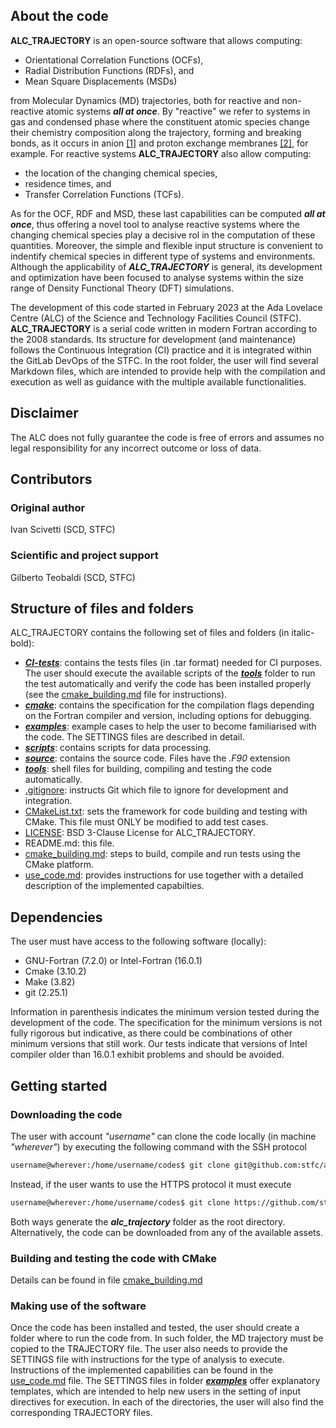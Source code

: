 ## About the code
**ALC_TRAJECTORY** is an open-source software that allows computing: 

* Orientational Correlation Functions (OCFs),
* Radial Distribution Functions (RDFs), and 
* Mean Square Displacements (MSDs) 

from Molecular Dynamics (MD) trajectories, both for reactive and non-reactive atomic systems ***all at once***. By "reactive" we refer to systems in gas and condensed phase where the constituent atomic species change their chemistry composition along the trajectory, forming and breaking bonds, as it occurs in anion  [[1]](https://pubs.acs.org/doi/10.1021/acs.jpcc.8b10298) and proton exchange membranes [[2]](https://pubs.acs.org/doi/10.1021/acs.jpclett.1c04071?ref=PDF), for example. For reactive systems **ALC_TRAJECTORY** also allow computing:

* the location of the changing chemical species,
* residence times, and
* Transfer Correlation Functions (TCFs). 

As for the OCF, RDF and MSD, these last capabilities can be computed  ***all at once***, thus offering a novel tool to analyse reactive systems where the changing chemical species play a decisive rol in the computation of these quantities. Moreover, the simple and flexible input structure is convenient to indentify chemical species in different type of systems and environments. Although the applicability of ***ALC_TRAJECTORY*** is general, its development and optimization have been focused to analyse systems within the size range of Density Functional Theory (DFT) simulations.  

The development of this code started in February 2023 at the Ada Lovelace Centre (ALC) of the Science and Technology Facilities Council (STFC). **ALC_TRAJECTORY** is a serial code written in modern Fortran according to the 2008 standards. Its structure for development (and maintenance) follows the Continuous Integration (CI) practice and it is integrated within the GitLab DevOps of the STFC.
In the root folder, the user will find several Markdown files, which are intended to provide help with the compilation and execution as well as guidance with the multiple available functionalities.  

## Disclaimer
The ALC does not fully guarantee the code is free of errors and assumes no legal responsibility for any incorrect outcome or loss of data.

## Contributors
### Original author
Ivan Scivetti (SCD, STFC)
### Scientific and project support
Gilberto Teobaldi (SCD, STFC)

## Structure of files and folders
ALC_TRAJECTORY contains the following set of files and folders (in italic-bold):

* [***CI-tests***](./CI-tests): contains the tests files (in .tar format) needed for CI purposes. The user should execute the available scripts of the [***tools***](./tools) folder to run the test automatically and verify the code has been installed properly (see the [cmake_building.md](./cmake_building.md) file for instructions).
* [***cmake***](./cmake): contains the specification for the compilation flags depending on the Fortran compiler and version, including options for debugging.
* [***examples***](./examples): example cases to help the user to become familiarised with the code. The SETTINGS files are described in detail.  
* [***scripts***](./scripts): contains scripts for data processing.
* [***source***](./source): contains the source code. Files have the *.F90* extension
* [***tools***](./tools): shell files for building, compiling and testing the code automatically.
* [.gitignore](./.gitignore): instructs Git which file to ignore for development and integration.
* [CMakeList.txt](./CMakeList.txt): sets the framework for code building and testing with CMake. This file must ONLY be modified to add test cases.
* [LICENSE](./LICENSE): BSD 3-Clause License for ALC_TRAJECTORY. 
* README.md: this file.
* [cmake_building.md](./cmake_building.md): steps to build, compile and run tests using the CMake platform.
* [use_code.md](./use_code.md): provides instructions for use together with a detailed description of the implemented capabilties. 

## Dependencies
The user must have access to the following software (locally):

* GNU-Fortran (7.2.0) or Intel-Fortran (16.0.1)
* Cmake (3.10.2)
* Make (3.82)
* git (2.25.1)

Information in parenthesis indicates the minimum version tested during the development of the code. The specification for the minimum versions is not fully rigorous but indicative, as there could be combinations of other minimum versions that still work. Our tests indicate that versions of Intel compiler older than 16.0.1 exhibit problems and should be avoided.

## Getting started

### Downloading the code
The user with account *"username"* can clone the code locally (in machine *"wherever"*) by executing the following command with the SSH protocol
```sh
username@wherever:/home/username/codes$ git clone git@github.com:stfc/alc_trajectory.git
```
Instead, if the user wants to use the HTTPS protocol it must execute
```sh
username@wherever:/home/username/codes$ git clone https://github.com/stfc/alc_trajectory.git
```
Both ways generate the ***alc_trajectory*** folder as the root directory. Alternatively, the code can be downloaded from any of the available assets.  


### Building and testing the code with CMake
Details can be found in file [cmake_building.md](./cmake_building.md)

### Making use of the software
Once the code has been installed and tested, the user should create a folder where to run the code from. In such folder, the MD trajectory must be copied to the TRAJECTORY file. The user also needs to provide the SETTINGS file with instructions for the type of analysis to execute. Instructions of the implemented capabilities can be found in the [use_code.md](./use_code.md) file. The SETTINGS files in folder [***examples***](./examples) offer explanatory templates, which are intended to help new users in the setting of input directives for execution. In each of the directories, the user will also find the corresponding TRAJECTORY files.

